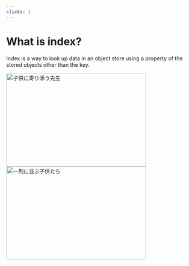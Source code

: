 ```yaml
---
clicks: 1
---
```


# What is index?

Index is a way to look up data in an object store using a property of the stored objects other than the key.

<div class="grid grid-cols-2 gap-4 items-center">
  <img v-if="$clicks > 0 && $clicks < 2" src="class.avif" alt="子供に寄り添う先生" width="371" height="248" />
  <img v-if="$clicks === 1" src="children1.avif" alt="一列に並ぶ子供たち" width="371" height="248" />
</div>